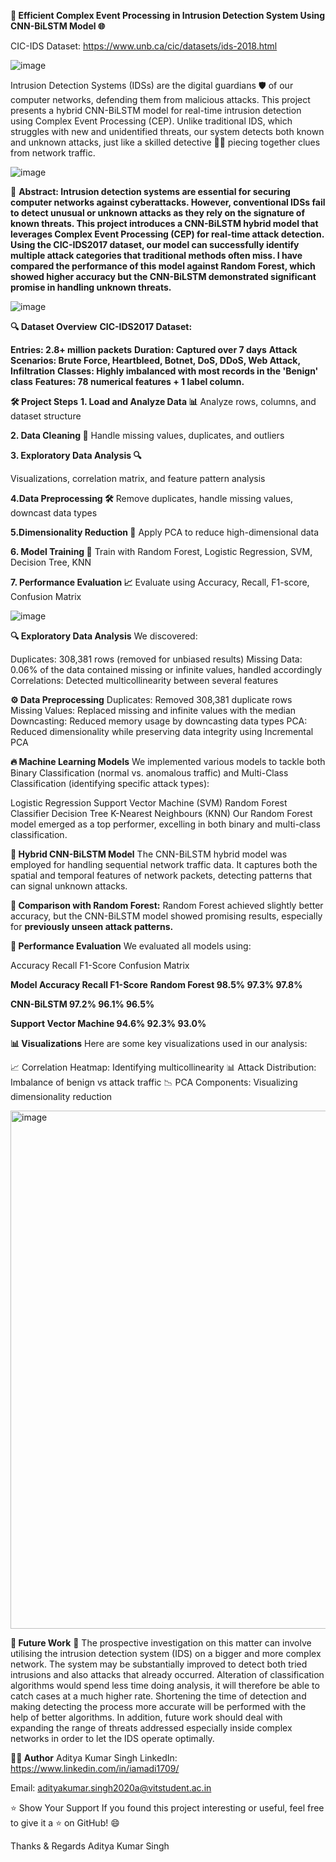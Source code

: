 **🚀 Efficient Complex Event Processing in Intrusion Detection System Using CNN-BiLSTM Model 🌐**

CIC-IDS Dataset: https://www.unb.ca/cic/datasets/ids-2018.html

![image](https://github.com/user-attachments/assets/4fb4854a-82d1-47b7-a5c9-34314ab6046a)

Intrusion Detection Systems (IDSs) are the digital guardians 🛡️ of our computer networks, defending them from malicious attacks. This project presents a hybrid CNN-BiLSTM model for real-time intrusion detection using Complex Event Processing (CEP). Unlike traditional IDS, which struggles with new and unidentified threats, our system detects both known and unknown attacks, just like a skilled detective 🕵️‍♂️ piecing together clues from network traffic.

![image](https://github.com/user-attachments/assets/6f5fe057-c251-45bd-b0a7-279c3f836ebe)

📑 **Abstract: Intrusion detection systems are essential for securing computer networks against cyberattacks. However, conventional IDSs fail to detect unusual or unknown attacks as they rely on the signature of known threats. This project introduces a CNN-BiLSTM hybrid model that leverages Complex Event Processing (CEP) for real-time attack detection. Using the CIC-IDS2017 dataset, our model can successfully identify multiple attack categories that traditional methods often miss. I have compared the performance of this model against Random Forest, which showed higher accuracy but the CNN-BiLSTM demonstrated significant promise in handling unknown threats.**

![image](https://github.com/user-attachments/assets/a63f69b9-be88-4e81-9b8f-98ff452a2591)

**🔍 Dataset Overview**
**CIC-IDS2017 Dataset:**

**Entries: 2.8+ million packets**
**Duration: Captured over 7 days**
**Attack Scenarios: Brute Force, Heartbleed, Botnet, DoS, DDoS, Web Attack, Infiltration**
**Classes: Highly imbalanced with most records in the 'Benign' class**
**Features: 78 numerical features + 1 label column.**

**🛠️ Project Steps**
**1. Load and Analyze Data 📊**
Analyze rows, columns, and dataset structure

**2. Data Cleaning 🧼**
Handle missing values, duplicates, and outliers

**3. Exploratory Data Analysis 🔍**

Visualizations, correlation matrix, and feature pattern analysis

**4.Data Preprocessing 🛠️**
Remove duplicates, handle missing values, downcast data types

**5.Dimensionality Reduction 🔻**
Apply PCA to reduce high-dimensional data

**6. Model Training 🤖**
Train with Random Forest, Logistic Regression, SVM, Decision Tree, KNN

**7. Performance Evaluation 📈**
Evaluate using Accuracy, Recall, F1-score, Confusion Matrix

![image](https://github.com/user-attachments/assets/c3d5d689-ad4d-41ef-8146-2fd1e8365ff9)

**🔍 Exploratory Data Analysis**
We discovered:

Duplicates: 308,381 rows (removed for unbiased results)
Missing Data: 0.06% of the data contained missing or infinite values, handled accordingly
Correlations: Detected multicollinearity between several features

**⚙️ Data Preprocessing**
Duplicates: Removed 308,381 duplicate rows
Missing Values: Replaced missing and infinite values with the median
Downcasting: Reduced memory usage by downcasting data types
PCA: Reduced dimensionality while preserving data integrity using Incremental PCA

**🔥 Machine Learning Models**
We implemented various models to tackle both Binary Classification (normal vs. anomalous traffic) and Multi-Class Classification (identifying specific attack types):

Logistic Regression
Support Vector Machine (SVM)
Random Forest Classifier
Decision Tree
K-Nearest Neighbours (KNN)
Our Random Forest model emerged as a top performer, excelling in both binary and multi-class classification.

**🔄 Hybrid CNN-BiLSTM Model**
The CNN-BiLSTM hybrid model was employed for handling sequential network traffic data. It captures both the spatial and temporal features of network packets, detecting patterns that can signal unknown attacks.

**🔬 Comparison with Random Forest:** Random Forest achieved slightly better accuracy, but the CNN-BiLSTM model showed promising results, especially for **previously unseen attack patterns.**

**🚀 Performance Evaluation**
We evaluated all models using:

Accuracy
Recall
F1-Score
Confusion Matrix

**Model	                  Accuracy	         Recall	           F1-Score**
**Random Forest	           98.5%	           97.3%	            97.8%**

**CNN-BiLSTM	             97.2%	           96.1%	            96.5%**

**Support Vector Machine	94.6%	             92.3%	            93.0%**

**📊 Visualizations**
Here are some key visualizations used in our analysis:

📈 Correlation Heatmap: Identifying multicollinearity
📊 Attack Distribution: Imbalance of benign vs attack traffic
📉 PCA Components: Visualizing dimensionality reduction

<img width="829" alt="image" src="https://github.com/user-attachments/assets/3685dd97-f4e6-4ec5-9378-7314f539945a">

**🚀 Future Work**
🔄 The prospective investigation on this matter can involve utilising the intrusion detection system (IDS) on a bigger and more complex network. The system may be substantially improved to detect both tried intrusions and also attacks that already occurred. Alteration of classification algorithms would spend less time doing analysis, it will therefore be able to catch cases at a much higher rate. Shortening the time of detection and making detecting the process more accurate will be performed with the help of better algorithms. In addition, future work should deal with expanding the range of threats addressed especially inside complex networks in order to let the IDS operate optimally.

**👨‍💻 Author**
Aditya Kumar Singh
LinkedIn: https://www.linkedin.com/in/iamadi1709/

Email: adityakumar.singh2020a@vitstudent.ac.in

⭐️ Show Your Support
If you found this project interesting or useful, feel free to give it a ⭐️ on GitHub! 😄

Thanks & Regards
Aditya Kumar Singh

